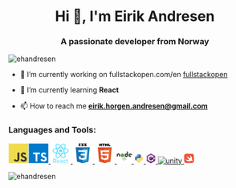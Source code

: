<h1 align="center">Hi 👋, I'm Eirik Andresen</h1>
<h3 align="center">A passionate developer from Norway</h3>

<p align="left"> <img src="https://komarev.com/ghpvc/?username=ehandresen&label=Profile%20views&color=0e75b6&style=flat" alt="ehandresen" /> </p>

- 🔭 I’m currently working on fullstackopen.com/en [fullstackopen](https://github.com/ehandresen/fullstackopen)

- 🌱 I’m currently learning **React**

- 📫 How to reach me **eirik.horgen.andresen@gmail.com**

<p align="left">
</p>

<h3 align="left">Languages and Tools:</h3>
<p align="left"><a href="https://developer.mozilla.org/en-US/docs/Web/JavaScript" target="_blank" rel="noreferrer"> <img src="https://raw.githubusercontent.com/devicons/devicon/master/icons/javascript/javascript-original.svg" alt="javascript" width="40" height="40"/></a><a href="https://www.typescriptlang.org/" target="_blank" rel="noreferrer"><img src="https://raw.githubusercontent.com/devicons/devicon/master/icons/typescript/typescript-original.svg" alt="typescript"   
 width="40" height="40"/></a><a href="https://reactjs.org/" target="_blank" rel="noreferrer"> <img src="https://raw.githubusercontent.com/devicons/devicon/master/icons/react/react-original-wordmark.svg" alt="react" width="40" height="40"/> </a><a href="https://www.w3schools.com/css/" target="_blank" rel="noreferrer"> <img src="https://raw.githubusercontent.com/devicons/devicon/master/icons/css3/css3-original-wordmark.svg" alt="css3" width="40" height="40"/> </a><a href="https://www.w3.org/html/" target="_blank" rel="noreferrer"> <img src="https://raw.githubusercontent.com/devicons/devicon/master/icons/html5/html5-original-wordmark.svg" alt="html5" width="40" height="40"/> </a><a href="https://nodejs.org" target="_blank" rel="noreferrer"> <img src="https://raw.githubusercontent.com/devicons/devicon/master/icons/nodejs/nodejs-original-wordmark.svg" alt="nodejs" width="30" height="30"/> </a><a href="https://www.python.org" target="_blank" rel="noreferrer"> <img src="https://raw.githubusercontent.com/devicons/devicon/master/icons/python/python-original.svg" alt="python" width="20" height="20"/> </a><a href="https://www.w3schools.com/cs/" target="_blank" rel="noreferrer"> <img src="https://raw.githubusercontent.com/devicons/devicon/master/icons/csharp/csharp-original.svg" alt="csharp" width="20" height="20"/> </a><a href="https://unity.com/" target="_blank" rel="noreferrer"> <img src="https://www.vectorlogo.zone/logos/unity3d/unity3d-icon.svg" alt="unity" width="20" height="20"/> </a><a href="https://swift.org" target="_blank" rel="noreferrer">
    <img src="https://raw.githubusercontent.com/devicons/devicon/master/icons/swift/swift-original.svg"   
 alt="swift" width="20" height="20"/></a> </p>

<p><img align="left" src="https://github-readme-stats.vercel.app/api/top-langs?username=ehandresen&show_icons=true&locale=en&layout=compact&theme=dark" alt="ehandresen" /></p>
